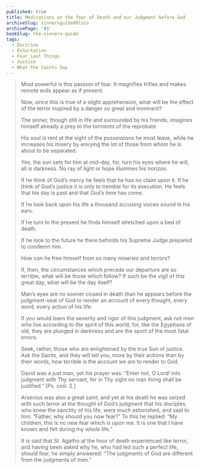 ```yaml
---
published: true
title: Meditations on the fear of Death and our Judgment before God
archiveSlug: sinnersguide00luis
archivePage: '81'
bookSlug: the-sinners-guide
tags:
  - Doctrine
  - Exhortation
  - Four Last Things
  - Justice
  - What the Saints Say
---
```


> Most powerful is this passion of fear. It magnifies trifles and makes remote evils appear as if present.
>
> Now, since this is true of a slight apprehension, what will be the effect of the terror inspired by a danger so great and imminent?
>
> The sinner, though still in life and surrounded by his friends, imagines himself already a prey to the torments of the reprobate.
>
> His soul is rent at the sight of the possessions he must leave, while he increases his misery by envying the lot of those from whom he is about to be separated.
>
> Yes, the sun sets for him at mid-day, for, turn his eyes where he will, all is darkness. No ray of light or hope illumines his horizon.
>
> If he think of God’s mercy he feels that he has no claim upon it. If he think of God’s justice it is only to tremble for its execution. He feels that his day is past and that God’s time has come.
>
> If he look back upon his life a thousand accusing voices sound in his ears.
>
> If he turn to the present he finds himself stretched upon a bed of death.
>
> If he look to the future he there beholds his Supreme Judge prepared to condemn him.
>
> How can he free himself from so many miseries and terrors?
>
> If, then, the circumstances which precede our departure are so terrible, what will be those which follow? If such be the vigil of this great day, what will be the day itself?
>
> Man’s eyes are no sooner closed in death than he appears before the judgment-seat of God to render an account of every thought, every word, every action of his life.
>
> If you would learn the severity and rigor of this judgment, ask not men who live according to the spirit of this world, for, like the Egyptians of old, they are plunged in darkness and are the sport of the most fatal errors.
>
> Seek, rather, those who are enlightened by the true Sun of justice. Ask the Saints, and they will tell you, more by their actions than by their words, how terrible is the account we are to render to God.
>
> David was a just man, yet his prayer was: “Enter not, O Lord! into judgment with Thy servant, for in Thy sight no man living shall be justified.” [Ps. cxiii. 2.]
>
> Arsenius was also a great saint, and yet at his deatli he was seized with such terror at the thought of God’s judgment that his disciples, who knew the sanctity of his life, were much astonished, and said to him: “Father, why should you now fear?” To this he replied: “My children, this is no new fear which is upon me. It is one that I have known and felt during my whole life.”
>
> It is said that St. Agatho at the hour of death experienced like terror, and having been asked why he, who had led such a perfect life, should fear, he simply answered: “The judgments of God are different from the judgments of men.”
